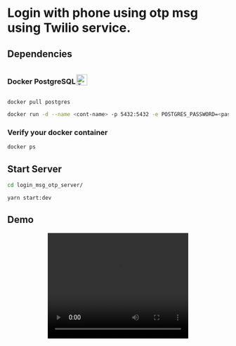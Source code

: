 
# Login with phone using otp msg using Twilio service.

## Dependencies
<div style="display:flex; align-items:center;">
    <h3>Docker PostgreSQL</h2>
    <img src="https://static-00.iconduck.com/assets.00/postgresql-icon-1987x2048-v2fkmdaw.png" alt="Texto alternativo" width="25" style="margin-left: 2px;">
</div>

```
docker pull postgres
```
```bash
docker run -d --name <cont-name> -p 5432:5432 -e POSTGRES_PASSWORD=<password> postgres
```

### Verify your docker container
```bash
docker ps
```

## Start Server
```bash
cd login_msg_otp_server/
```

```bash
yarn start:dev
```

## Demo
<div style="text-align:center;">
    <video width="320" height="240" controls>
        <source src="./" type="video/mp4">
        Your browser does not support the video tag.
    </video>
</div>